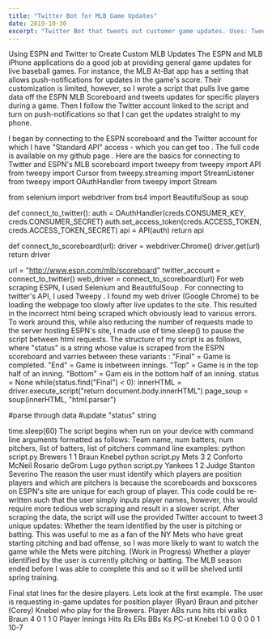 ```yaml
---
title: "Twitter Bot for MLB Game Updates"
date: 2019-10-30
excerpt: "Twitter Bot that tweets out customer game updates. Uses: Tweepy, Selenium, Beautiful Soup."
---
```



Using ESPN and Twitter to Create Custom MLB Updates
The ESPN and MLB iPhone applications do a good job at providing general game updates for live baseball games. For instance, the MLB At-Bat app has a setting that allows push-notifications for updates in the game's score. Their customization is limited, however, so I wrote a script that pulls live game data off the ESPN MLB Scoreboard and tweets updates for specific players during a game. Then I follow the Twitter account linked to the script and turn on push-notifications so that I can get the updates straight to my phone.



I began by connecting to the ESPN scoreboard and the Twitter account for which I have "Standard API" access - which you can get too .
The full code is available on my github page . Here are the basics for connecting to Twitter and ESPN's MLB scoreboard
import tweepy 
from tweepy import API
from tweepy import Cursor
from tweepy.streaming import StreamListener
from tweepy import OAuthHandler
from tweepy import Stream

from selenium import webdriver
from bs4 import BeautifulSoup as soup

def connect_to_twitter():
    auth = OAuthHandler(creds.CONSUMER_KEY, creds.CONSUMER_SECRET)
    auth.set_access_token(creds.ACCESS_TOKEN, creds.ACCESS_TOKEN_SECRET)
    api = API(auth)
    return api
    
def connect_to_scoreboard(url):
	driver = webdriver.Chrome()
	driver.get(url)
	return driver

url = "http://www.espn.com/mlb/scoreboard"
twitter_account = connect_to_twitter()
web_driver = connect_to_scoreboard(url)
For web scraping ESPN, I used Selenium and BeautifulSoup . For connecting to twitter's API, I used Tweepy .
I found my web driver (Google Chrome) to be loading the webpage too slowly after live updates to the site. This resulted in the incorrect html being scraped which obviously lead to various errors. To work around this, while also reducing the number of requests made to the server hosting ESPN's site, I made use of time.sleep() to pause the script between html requests.
The structure of my script is as follows, where "status" is a string whose value is scraped from the ESPN scoreboard and varries between these variants :
"Final" = Game is completed.
"End" = Game is inbetween innings.
"Top" = Game is in the top half of an inning.
"Bottom" = Gam eis in the bottom half of an inning.
status = None
while(status.find("Final") < 0):
   innerHTML = driver.execute_script("return document.body.innerHTML")
   page_soup = soup(innerHTML, "html.parser")
   
   #parse through data
   	#update "status" string
   
   time.sleep(60)
The script begins when run on your device with command line arguments formatted as follows:
Team name, num batters, num pitchers, list of batters, list of pitchers
command line examples:
python script.py Brewers 1 1 Braun Knebel
python script.py Mets 3 2 Conforto McNeil Rosario deGrom Lugo
python script.py Yankees 1 2 Judge Stanton Severino
The reason the user must identify which players are position players and which are pitchers is because the scoreboards and boxscores on ESPN's site are unique for each group of player. This code could be re-written such that the user simply inputs player names, however, this would require more tedious web scraping and result in a slower script.
After scraping the data, the script will use the provided Twitter account to tweet 3 unique updates:
Whether the team identified by the user is pitching or batting. This was useful to me as a fan of the NY Mets who have great starting pitching and bad offense, so I was more likely to want to watch the game while the Mets were pitching.
(Work in Progress) Whether a player identified by the user is currently pitching or batting. The MLB season ended before I was able to complete this and so it will be shelved until spring training.

Final stat lines for the desire players.
Lets look at the first example. The user is requesting in-game updates for position player (Ryan) Braun and pitcher (Corey) Knebel who play for the Brewers.
Player ABs runs hits rbi walks
Braun 4 0 1 1 0
Player Innings Hits Rs ERs BBs Ks PC-st
Knebel 1.0 0 0 0 0 1 10-7
